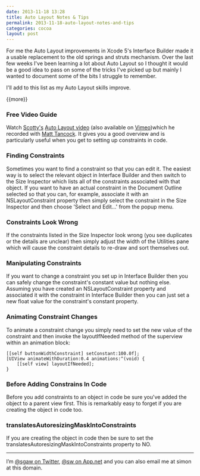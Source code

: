 ```yaml
---
date: 2013-11-18 13:28
title: Auto Layout Notes & Tips
permalink: 2013-11-18-auto-layout-notes-and-tips
categories: cocoa
layout: post
---
```


For me the Auto Layout improvements in Xcode 5's Interface Builder made it a usable replacement to the old springs and struts mechanism. Over the last few weeks I've been learning a lot about Auto Layout so I thought it would be a good idea to pass on some of the tricks I've picked up but mainly I wanted to document some of the bits I struggle to remember.

I'll add to this list as my Auto Layout skills improve.

{{more}}

### Free Video Guide
Watch [Scotty's](https://twitter.com/macdevnet) [Auto Layout video](http://ideveloper.co/autolayout-in-ios-6/) (also available on [Vimeo](http://vimeo.com/77600524))which he recorded with [Matt Tancock](https://twitter.com/mtancock). It gives you a good overview and is particularly useful when you get to setting up constraints in code.

### Finding Constraints
Sometimes you want to find a constraint so that you can edit it. The easiest way is to select the relevant object in Interface Builder and then switch to the Size Inspector which lists all of the constraints associated with that object. If you want to have an actual constraint in the Document Outline selected so that you can, for example, associate it with an NSLayoutConstraint property then simply select the constraint in the Size Inspector and then choose 'Select and Edit...' from the popup menu.

### Constraints Look Wrong
If the constraints listed in the Size Inspector look wrong (you see duplicates or the details are unclear) then simply adjust the width of the Utilities pane which will cause the constraint details to re-draw and sort themselves out.

### Manipulating Constraints
If you want to change a constraint you set up in Interface Builder then you can safely change the constraint's constant value but nothing else. Assuming you have created an NSLayoutConstraint property and associated it with the constraint in Interface Builder then you can just set a new float value for the constraint's constant property.

### Animating Constraint Changes
To animate a constraint change you simply need to set the new value of the constraint and then invoke the layoutIfNeeded method of the superview within an animation block:

    [[self buttonWidthConstraint] setConstant:100.0f];
    [UIView animateWithDuration:0.4 animations:^(void) {
        [[self view] layoutIfNeeded];
    }

### Before Adding Constrains In Code
Before you add constraints to an object in code be sure you've added the object to a parent view first. This is remarkably easy to forget if you are creating the object in code too.

### translatesAutoresizingMaskIntoConstraints
If you are creating the object in code then be sure to set the translatesAutoresizingMaskIntoConstraints property to NO.

---

I’m [@sgaw on Twitter](http://twitter.com/sgaw), [@sw on App.net](https://alpha.app.net/sw) and you can also email me at simon at this domain.